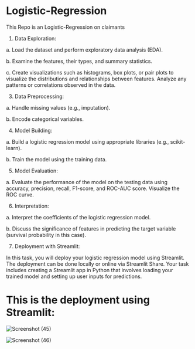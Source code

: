 # Logistic-Regression
This Repo is an Logistic-Regression on claimants
1. Data Exploration:
   
a. Load the dataset and perform exploratory data analysis (EDA).

b. Examine the features, their types, and summary statistics.

c. Create visualizations such as histograms, box plots, or pair plots to visualize the distributions and relationships between features.
Analyze any patterns or correlations observed in the data.

3. Data Preprocessing:

a. Handle missing values (e.g., imputation).

b. Encode categorical variables.

4. Model Building:

a. Build a logistic regression model using appropriate libraries (e.g., scikit-learn).

b. Train the model using the training data.

5. Model Evaluation:

a. Evaluate the performance of the model on the testing data using accuracy, precision, recall, F1-score, and ROC-AUC score.
Visualize the ROC curve.

6. Interpretation:

a. Interpret the coefficients of the logistic regression model.

b. Discuss the significance of features in predicting the target variable (survival probability in this case).

7. Deployment with Streamlit:

In this task, you will deploy your logistic regression model using Streamlit. The deployment can be done locally or online via Streamlit Share. Your task includes creating a Streamlit app in Python that involves loading your trained model and setting up user inputs for predictions.



# This is the deployment using Streamlit:
![Screenshot (45)](https://github.com/user-attachments/assets/aeefe780-ad6a-4d1f-b700-158d190d69bd)


![Screenshot (46)](https://github.com/user-attachments/assets/58993eba-d0d4-49af-8a91-0de9ea94b59c)
